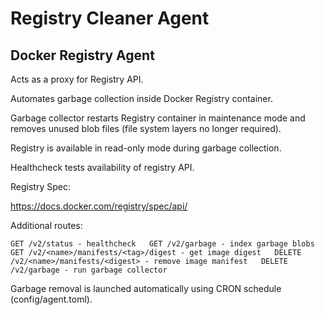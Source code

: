 # Registry Cleaner Agent



## Docker Registry Agent

Acts as a proxy for Registry API.

Automates garbage collection inside Docker Registry container.

Garbage collector restarts Registry container in maintenance mode and removes unused blob files (file system layers no longer required).

Registry is available in read-only mode during garbage collection.

Healthcheck tests availability of registry API. 

Registry Spec:

https://docs.docker.com/registry/spec/api/

Additional routes:

`GET /v2/status - healthcheck  
GET /v2/garbage - index garbage blobs  
GET /v2/<name>/manifests/<tag>/digest - get image digest  
DELETE /v2/<name>/manifests/<digest> - remove image manifest  
DELETE /v2/garbage - run garbage collector`



Garbage removal is launched automatically using CRON schedule (config/agent.toml).

 
